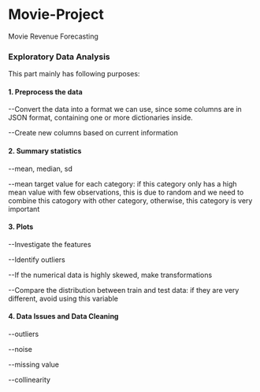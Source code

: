 # Movie-Project
Movie Revenue Forecasting

### Exploratory Data Analysis
This part mainly has following purposes:

#### 1. Preprocess the data
   --Convert the data into a format we can use, since some columns are in JSON format, containing one or more dictionaries inside.
   
   --Create new columns based on current information 
   
#### 2. Summary statistics
   --mean, median, sd 
   
   --mean target value for each category: if this category only has a high mean value with few observations, this is due to random and we need to combine this catogory with other category, otherwise, this category is very important
   
#### 3. Plots 
   --Investigate the features
   
   --Identify outliers
   
   --If the numerical data is highly skewed, make transformations
   
   --Compare the distribution between train and test data: if they are very different, avoid using this variable
  
#### 4. Data Issues and Data Cleaning
   --outliers
   
   --noise
  
   --missing value
   
   --collinearity
   

